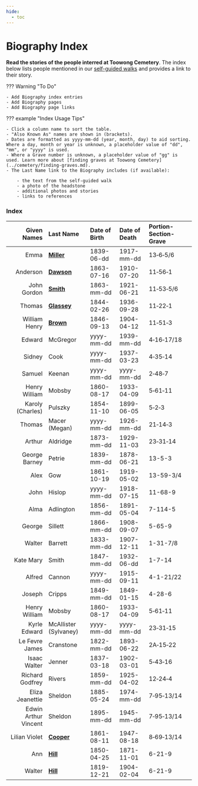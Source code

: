 ```yaml
---
hide:
  - toc
---
```


# Biography Index

**Read the stories of the people interred at Toowong Cemetery**. The index below lists people mentioned in our [self-guided walks](../walks/index.md) and provides a link to their story. 

??? Warning "To Do" 

    - Add Biography index entries
    - Add Biography pages 
    - Add Biography page links

??? example "Index Usage Tips" 

    - Click a column name to sort the table.
    - "Also Known As" names are shown in (brackets).
    - Dates are formatted as yyyy-mm-dd (year, month, day) to aid sorting. Where a day, month or year is unknown, a placeholder value of "dd", "mm", or "yyyy" is used.
    - Where a Grave number is unknown, a placeholder value of "gg" is used. Learn more about [finding graves at Toowong Cemetery](../cemetery/finding-graves.md).
    - The Last Name link to the Biography includes (if available):

        - the text from the self-guided walk 
        - a photo of the headstone
        - additional photos and stories
        - links to references 

### Index

| Given Names      | Last Name                         | Date of Birth| Date of Death | Portion-Section-Grave | 
| ----------:      | :--------                         | :--------- | :--------- | :--------- | 
| Emma             | **[Miller](emma-miller.md)**        | 1839-06-dd | 1917-mm-dd | 13‑6‑5/6   | 
| Anderson         | **[Dawson](anderson-dawson.md)**    | 1863-07-16 | 1910-07-20 | 11‑56‑1    | 
| John Gordon      | **[Smith](john-gordon-smith.md)**   | 1863-mm-dd | 1921-06-21 | 11‑53‑5/6  | 
| Thomas           | **[Glassey](thomas-glassey.md)**    | 1844-02-26 | 1936-09-28 | 11‑22‑1    | 
| William Henry    | **[Brown](william-henry-browne.md)**| 1846-09-13 | 1904-04-12 | 11‑51‑3    | 
| Edward           | McGregor                          | yyyy-mm-dd | 1939-mm-dd | 4‑16‑17/18 | 
| Sidney           | Cook                              | yyyy-mm-dd | 1937-03-23 | 4‑35‑14    | 
| Samuel           | Keenan                            | yyyy-mm-dd | yyyy-mm-dd | 2‑48‑7     | 
| Henry William    | Mobsby                            | 1860-08-17 | 1933-04-09 | 5‑61‑11    | 
| Karoly (Charles) | Pulszky                           | 1854-11-10 | 1899-06-05 | 5‑2‑3      | 
| Thomas           | Macer (Megan)                     | yyyy-mm-dd | 1926-mm-dd | 21‑14‑3    | 
| Arthur           | Aldridge                          | 1873-mm-dd | 1929-11-03 | 23‑31‑14   | 
| George Barney    | Petrie                            | 1839-mm-dd | 1878-06-21 | 13-5-3     | 
| Alex             | Gow                               | 1861-10-19 | 1919-05-02 | 13-59-3/4  | 
| John             | Hislop                            | yyyy-mm-dd | 1918-07-15 | 11-68-9    | 
| Alma             | Adlington                         | 1856-mm-dd | 1891-05-04 | 7-114-5    | 
| George           | Sillett                           | 1866-mm-dd | 1908-09-07 | 5-65-9     | 
| Walter           | Barrett                           | 1833-mm-dd | 1907-12-11 | 1-31-7/8   | 
| Kate Mary        | Smith                             | 1847-mm-dd | 1932-06-dd | 1-7-14     | 
| Alfred           | Cannon                            | yyyy-mm-dd | 1915-09-11 | 4-1-21/22  | 
| Joseph           | Cripps                            | 1849-mm-dd | 1849-01-15 | 4-28-6     | 
| Henry William    | Mobsby                            | 1860-08-17 | 1933-04-09 | 5‑61‑11    | 
| Kyrle Edward     | McAllister (Sylvaney)             | yyyy-mm-dd | yyyy-mm-dd | 23‑31‑15 |                      
| Le Fevre James   | Cranstone                         | 1822-mm-dd | 1893-06-22 | 2A‑15‑22   | 
| Isaac Walter     | Jenner                            | 1837-03-18 | 1902-03-01 | 5‑43‑16    | 
| Richard Godfrey  | Rivers                            | 1859-mm-dd | 1925-04-02 | 12‑24‑4    | 
| Eliza Jeanettie  | Sheldon                           | 1885-05-24 | 1974-mm-dd | 7‑95‑13/14 | 
| Edwin Arthur Vincent | Sheldon                       | 1895-mm-dd | 1945-mm-dd | 7‑95‑13/14 | 
| Lilian Violet    | **[Cooper](lilian-cooper.md)**      | 1861-08-11 | 1947-08-18 | 8‑69‑13/14 | 
| Ann              | **[Hill](ann-hill.md)**             | 1850-04-25 | 1871-11-01 | 6-21-9     | 
| Walter           | **[Hill](walter-hill.md)**          | 1819-12-21 | 1904-02-04 | 6-21-9     | 
  

<!--
|                  |              | yyyy-mm-dd | yyyy-mm-dd | pp-ss-gg   | [Bio]()                    |
-->
